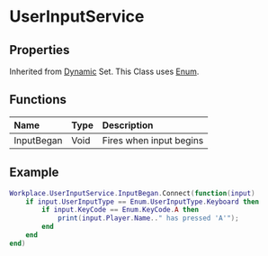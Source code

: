 # UserInputService

## Properties

Inherited from [Dynamic](https://docs.brickverse.co/bricklua-lua-references-manual/dymanic) Set. This Class uses [Enum](https://docs.brickverse.co/bricklua-lua-references-manual/classes/enum).

## Functions

| Name | Type | Description |
| :--- | :--- | :--- |
| InputBegan | Void | Fires when input begins |

## Example

```lua
Workplace.UserInputService.InputBegan.Connect(function(input)
    if input.UserInputType == Enum.UserInputType.Keyboard then
        if input.KeyCode == Enum.KeyCode.A then
            print(input.Player.Name.." has pressed 'A'");
        end
    end
end)
```




